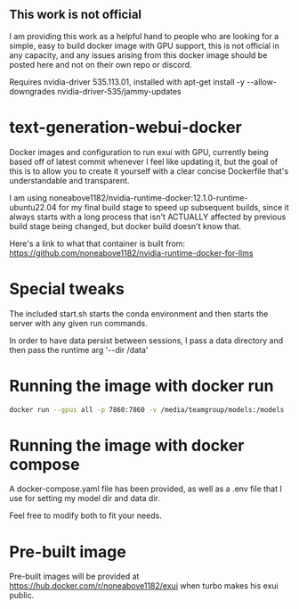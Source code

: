 ## This work is not official

I am providing this work as a helpful hand to people who are looking for a simple, easy to build docker image with GPU support, this is not official in any capacity, and any issues arising from this docker image should be posted here and not on their own repo or discord.

Requires nvidia-driver 535.113.01, installed with apt-get install -y --allow-downgrades nvidia-driver-535/jammy-updates

# text-generation-webui-docker

Docker images and configuration to run exui with GPU, currently being based off of latest commit whenever I feel like updating it, but the goal of this is to allow you to create it yourself with a clear concise Dockerfile that's understandable and transparent.

I am using noneabove1182/nvidia-runtime-docker:12.1.0-runtime-ubuntu22.04 for my final build stage to speed up subsequent builds, since it always starts with a long process that isn't ACTUALLY affected by previous build stage being changed, but docker build doesn't know that.

Here's a link to what that container is built from:
https://github.com/noneabove1182/nvidia-runtime-docker-for-llms

# Special tweaks

The included start.sh starts the conda environment and then starts the server with any given run commands.

In order to have data persist between sessions, I pass a data directory and then pass the runtime arg '--dir /data'

# Running the image with docker run

```sh
docker run --gpus all -p 7860:7860 -v /media/teamgroup/models:/models -v ./data:/data exui:latest --host 0.0.0.0:7860 --dir data
```

# Running the image with docker compose

A docker-compose.yaml file has been provided, as well as a .env file that I use for setting my model dir and data dir.

Feel free to modify both to fit your needs.

# Pre-built image

Pre-built images will be provided at https://hub.docker.com/r/noneabove1182/exui when turbo makes his exui public.
